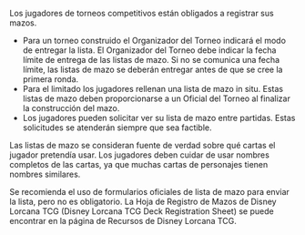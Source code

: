 Los jugadores de torneos competitivos están obligados a registrar sus mazos.

- Para un torneo construido el Organizador del Torneo indicará el modo de entregar la lista. El Organizador del Torneo debe indicar la fecha límite de entrega de las listas de mazo. Si no se comunica una fecha límite, las listas de mazo se deberán entregar antes de que se cree la primera ronda.  
- Para el limitado los jugadores rellenan una lista de mazo in situ. Estas listas de mazo deben proporcionarse a un Oficial del Torneo al finalizar la construcción del mazo.  
- Los jugadores pueden solicitar ver su lista de mazo entre partidas. Estas solicitudes se atenderán siempre que sea factible.  

Las listas de mazo se consideran fuente de verdad sobre qué cartas el jugador pretendía usar. Los jugadores deben cuidar de usar nombres completos de las cartas, ya que muchas cartas de personajes tienen nombres similares.

Se recomienda el uso de formularios oficiales de lista de mazo para enviar la lista, pero no es obligatorio. La Hoja de Registro de Mazos de Disney Lorcana TCG (Disney Lorcana TCG Deck Registration Sheet) se puede encontrar en la página de Recursos de Disney Lorcana TCG.